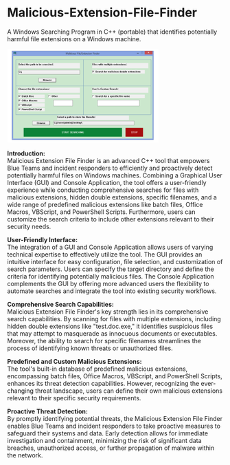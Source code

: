 # Malicious-Extension-File-Finder
A Windows Searching Program in C++ (portable) that identifies potentially harmful file extensions on a Windows machine.
<!-- Image displayed at 50% of its original size -->
<img src="https://github.com/petkakisgeorge/Malicious-Extension-File-Finder/blob/main/resources/example_images/GUI%20app.png?raw=true" alt="Screenshot of GUI app" width="70%">

**Introduction:** \
Malicious Extension File Finder is an advanced C++ tool that empowers Blue Teams and incident responders to efficiently and proactively detect potentially harmful files on Windows machines. Combining a Graphical User Interface (GUI) and Console Application, the tool offers a user-friendly experience while conducting comprehensive searches for files with malicious extensions, hidden double extensions, specific filenames, and a wide range of predefined malicious extensions like batch files, Office Macros, VBScript, and PowerShell Scripts. Furthermore, users can customize the search criteria to include other extensions relevant to their security needs.

**User-Friendly Interface:** \
The integration of a GUI and Console Application allows users of varying technical expertise to effectively utilize the tool. The GUI provides an intuitive interface for easy configuration, file selection, and customization of search parameters. Users can specify the target directory and define the criteria for identifying potentially malicious files. The Console Application complements the GUI by offering more advanced users the flexibility to automate searches and integrate the tool into existing security workflows.

**Comprehensive Search Capabilities:** \
Malicious Extension File Finder's key strength lies in its comprehensive search capabilities. By scanning for files with multiple extensions, including hidden double extensions like "test.doc.exe," it identifies suspicious files that may attempt to masquerade as innocuous documents or executables. Moreover, the ability to search for specific filenames streamlines the process of identifying known threats or unauthorized files.

**Predefined and Custom Malicious Extensions:** \
The tool's built-in database of predefined malicious extensions, encompassing batch files, Office Macros, VBScript, and PowerShell Scripts, enhances its threat detection capabilities. However, recognizing the ever-changing threat landscape, users can define their own malicious extensions relevant to their specific security requirements.

**Proactive Threat Detection:**  \
By promptly identifying potential threats, the Malicious Extension File Finder enables Blue Teams and incident responders to take proactive measures to safeguard their systems and data. Early detection allows for immediate investigation and containment, minimizing the risk of significant data breaches, unauthorized access, or further propagation of malware within the network.

